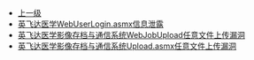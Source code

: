 * [上一级](docs/wy876_poc/)
* [英飞达医学WebUserLogin.asmx信息泄露](docs/wy876_poc/%E8%8B%B1%E9%A3%9E%E8%BE%BE%E5%8C%BB%E5%AD%A6%E5%BD%B1%E5%83%8F%E5%AD%98%E6%A1%A3%E4%B8%8E%E9%80%9A%E4%BF%A1%E7%B3%BB%E7%BB%9F/%E8%8B%B1%E9%A3%9E%E8%BE%BE%E5%8C%BB%E5%AD%A6WebUserLogin.asmx%E4%BF%A1%E6%81%AF%E6%B3%84%E9%9C%B2.md)
* [英飞达医学影像存档与通信系统WebJobUpload任意文件上传漏洞](docs/wy876_poc/%E8%8B%B1%E9%A3%9E%E8%BE%BE%E5%8C%BB%E5%AD%A6%E5%BD%B1%E5%83%8F%E5%AD%98%E6%A1%A3%E4%B8%8E%E9%80%9A%E4%BF%A1%E7%B3%BB%E7%BB%9F/%E8%8B%B1%E9%A3%9E%E8%BE%BE%E5%8C%BB%E5%AD%A6%E5%BD%B1%E5%83%8F%E5%AD%98%E6%A1%A3%E4%B8%8E%E9%80%9A%E4%BF%A1%E7%B3%BB%E7%BB%9FWebJobUpload%E4%BB%BB%E6%84%8F%E6%96%87%E4%BB%B6%E4%B8%8A%E4%BC%A0%E6%BC%8F%E6%B4%9E.md)
* [英飞达医学影像存档与通信系统Upload.asmx任意文件上传漏洞](docs/wy876_poc/%E8%8B%B1%E9%A3%9E%E8%BE%BE%E5%8C%BB%E5%AD%A6%E5%BD%B1%E5%83%8F%E5%AD%98%E6%A1%A3%E4%B8%8E%E9%80%9A%E4%BF%A1%E7%B3%BB%E7%BB%9F/%E8%8B%B1%E9%A3%9E%E8%BE%BE%E5%8C%BB%E5%AD%A6%E5%BD%B1%E5%83%8F%E5%AD%98%E6%A1%A3%E4%B8%8E%E9%80%9A%E4%BF%A1%E7%B3%BB%E7%BB%9FUpload.asmx%E4%BB%BB%E6%84%8F%E6%96%87%E4%BB%B6%E4%B8%8A%E4%BC%A0%E6%BC%8F%E6%B4%9E.md)
